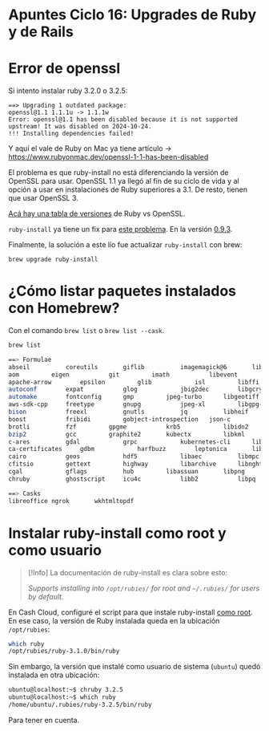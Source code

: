 # Apuntes Ciclo 16: Upgrades de Ruby y de Rails

# Error de openssl

Si intento instalar ruby 3.2.0 o 3.2.5:
```
==> Upgrading 1 outdated package:
openssl@1.1 1.1.1u -> 1.1.1w
Error: openssl@1.1 has been disabled because it is not supported upstream! It was disabled on 2024-10-24.
!!! Installing dependencies failed!
```

Y aquí el vale de Ruby on Mac ya tiene artículo -> https://www.rubyonmac.dev/openssl-1-1-has-been-disabled

El problema es que ruby-install no está diferenciando la versión de OpenSSL para usar. OpenSSL 1.1 ya llegó al fin de su ciclo de vida y al opción a usar en instalaciones de Ruby superiores a 3.1. De resto, tienen que usar OpenSSL 3.

[Acá hay una tabla de versiones](https://www.rubyonmac.dev/openssl-versions-supported-by-ruby) de Ruby vs OpenSSL.

`ruby-install` ya tiene un fix para [este problema](https://github.com/postmodern/ruby-install/issues/474). En la versión [0.9.3](https://github.com/postmodern/ruby-install/releases/tag/v0.9.3).

Finalmente, la solución a este lío fue actualizar `ruby-install` con brew:
```
brew upgrade ruby-install
```

# ¿Cómo listar paquetes instalados con Homebrew?

Con el comando `brew list` o `brew list --cask`.

```bash
brew list

==> Formulae
abseil			coreutils		giflib			imagemagick@6		libde265		librttopo		libyaml			numpy			pkg-config		readline		utf8proc
aom			eigen			git			imath			libevent		libspatialite		little-cms2		nvm			poppler			redis			webp
apache-arrow		epsilon			glib			isl			libffi			libtasn1		llvm			oniguruma		popt			ruby-build		x265
autoconf		expat			glog			jbig2dec		libgcrypt		libtiff			llvm@18			openblas		postgis			ruby-install		xerces-c
automake		fontconfig		gmp			jpeg-turbo		libgeotiff		libtool			lz4			openexr			postgresql@16		sfcgal			xorgproto
aws-sdk-cpp		freetype		gnupg			jpeg-xl			libgpg-error		libunistring		lzo			openjpeg		proj			shared-mime-info	xz
bison			freexl			gnutls			jq			libheif			libusb			m4			openssl@1.1		protobuf		snappy			z3
boost			fribidi			gobject-introspection	json-c			libidn			libvmaf			minizip			openssl@3		protobuf-c		sqlite			zellij
brotli			fzf			gpgme			krb5			libidn2			libx11			mpdecimal		p11-kit			pyenv			tesseract		zlib
bzip2			gcc			graphite2		kubectx			libkml			libxau			mpfr			packer			python-packaging	the_silver_searcher	zsh
c-ares			gdal			grpc			kubernetes-cli		libksba			libxcb			ncurses			pandoc			python@3.11		thrift			zstd
ca-certificates		gdbm			harfbuzz		leptonica		liblerc			libxdmcp		netcdf			pango			python@3.12		tmux
cairo			geos			hdf5			libaec			libmpc			libxext			nettle			pcre			qhull			tree
cfitsio			gettext			highway			libarchive		libnghttp2		libxml2			npth			pcre2			rapidjson		unbound
cgal			gflags			hub			libassuan		libpng			libxrender		nspr			pinentry		rbenv			unixodbc
chruby			ghostscript		icu4c			libb2			libpq			libxslt			nss			pixman			re2			uriparser

==> Casks
libreoffice	ngrok		wkhtmltopdf
```

# Instalar ruby-install como root y como usuario

> [!Info]
> La documentación de ruby-install es clara sobre esto:
>
> *Supports installing into `/opt/rubies/` for root and `~/.rubies/` for users by default.*

En Cash Cloud, configuré el script para que instale ruby-install [como root](https://github.com/devaspros/cashflow_cloud/blob/main/scripts/001_install_deps.sh#L46-L50). En ese caso, la versión de Ruby instalada queda en la ubicación `/opt/rubies`:

```bash
which ruby
/opt/rubies/ruby-3.1.0/bin/ruby
```

Sin embargo, la versión que instalé como usuario de sistema (`ubuntu`) quedó instalada en otra ubicación:
```bash
ubuntu@localhost:~$ chruby 3.2.5
ubuntu@localhost:~$ which ruby
/home/ubuntu/.rubies/ruby-3.2.5/bin/ruby
```

Para tener en cuenta.